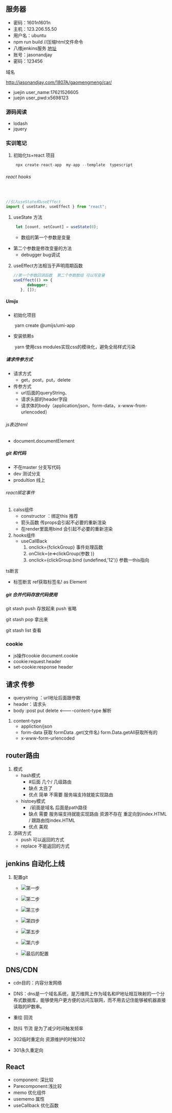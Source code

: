 ## 服务器

-   密码：1601n1601n
-   主机：123.206.55.50
-   用户名：ubuntu
-   npm run build //压缩html文件命令
- 八维jenkins服务
[地址](http://172.27.2.9:8080/)
-   账号：jasonandjay
-   密码：123456

域名

http://jasonandjay.com/1807A/gaomengmeng/car/

- juejin user_name:17621526605
- juejin user_pwd:x5698123

### 源码阅读

- lodash 
- jquery

### 实训笔记

1. 初始化ts+react 项目

   ```js
    npx create-react-app  my-app --template  typescript 
   ```

   

###### react hooks

​	

```js
//引入useState和useEffect	
import { useState, useEffect } from "react";
```



1. useState 方法

   ```js
    let [count, setCount] = useState(0);
   ```

   - 数组的第一个参数是变量 
- 第二个参数是修改变量的方法
   -  debugger bug调试

2. useEffect方法相当于声明周期函数

   ```js
   //第一个参数回调函数  第二个参数数组 可以写变量 
   useEffect(() => {
         debugger;
      }, []);
   ```


##### Umijs

- 初始化项目

  ​	yarn create @umijs/umi-app

- 安装依赖s

  ​	yarn
  使用css modules实现css的模块化，避免全局样式污染



##### 请求传参方式

- 请求方式
  - get，post，put，delete
- 传参方式
  - url后面的queryString、
  - 请求头部的header字段
  - 请求体的body（application/json，form-data，x-www-from-urlencoded）

###### js表达html

- document.documentElement

##### git 和代码

- 不在master 分支写代码
- dev  测试分支
- produltion 线上

###### react绑定事件

1. calss组件
   - constructor ：绑定this  推荐
   - 箭头函数    传props会引起不必要的重新渲染
   - 在render里面用bind    会引起不必要的重新渲染
2. hooks组件 
   - useCallBack  
     1. onclick={fclickGroup}  事件处理函数
     2. onClick={e=>clickGroup(参数 )}  
     3. onclick={clickGroup.bind (undefined,'12')}  参数一this指向

ts断言 

- 标签断言  ref获取标签名! as Element



##### git 合并代码存放代码使用

git stash push   存放起来  push 省略

git stash pop   拿出来

git stash list    查看

### cookie

- js操作cookie document.cookie  
- cookie:request.header
- set-cookie:response header



## 请求 传参 

- querystring ：url地址后面跟参数
- header：请求头 
- body :post put delete <----content-type 解析

1. content-type
   - appliction/json
   - form-data 获取 formData .get(文件名)  form.Data.getAll获取所有的
   - x-www-form-urlencoded

## router路由

1. 模式
   - hash模式
     - #后面 几个/ 几级路由
     - 缺点  太丑了
     - 优点 简单 不需要 服务端支持就能实现路由
   - histoey模式
     - ​    /前面是域名 后面是path路径
     - 缺点 需要 服务端支持就能实现路由  资源不存在  重定向到index.HTML    / 跟路由找index.HTML  
     - 优点 美观
2. 添砖方式
   - push 可以返回的方式
   - replace 不能返回的方式



## jenkins 自动化上线

1. 配置git   

   - ![第一步](C:\Users\gaome\Desktop\笔记\assets\img\配置git.png)

   - ![第二步](C:\Users\gaome\Desktop\笔记\assets\img\第二步.png)

   - ![第三步](C:\Users\gaome\Desktop\笔记\assets\img\新建任务.png)

   - ![第四步](C:\Users\gaome\Desktop\笔记\assets\img\选着git.png)

   - ![第五步](C:\Users\gaome\Desktop\笔记\assets\img\勾选.png)

   - ![第六步](C:\Users\gaome\Desktop\笔记\assets\img\筛选.png)

   - ![最后的配置](C:\Users\gaome\Desktop\笔记\assets\img\image-20210412145020271(1).png)




## DNS/CDN

- cdn目的：内容分发网络

- DNS：dns是一个域名系统，是万维网上作为域名和IP地址相互映射的一个分布式数据库，能够使用户更方便的访问互联网，而不用去记住能够被机器直接读取的IP数串。

- 重绘  回流 

- 防抖 节流  是为了减少时间触发频率

-  302临时重定向  资源维护的时候302
-  301永久重定向   



## React

- component:  深比较
- Parecomponent:浅比较
- memo     优化组件
- usememo   属性
- useCallback  优化函数

